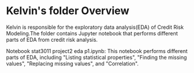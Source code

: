 # Kelvin's folder Overview
Kelvin is responsible for the exploratory data analysis(EDA) of Credit Risk Modeling.The folder contains Jupyter notebook that performs different parts of EDA from credit risk analysis.

Notebook
stat3011 project2 eda p1.ipynb: This notebook performs different parts of EDA, including "Listing statistical properties", "Finding the missing values", "Replacing missing values", and "Correlation".

